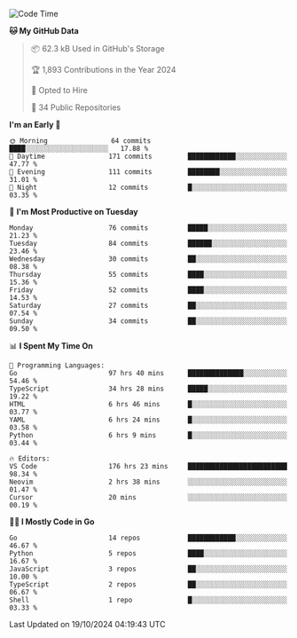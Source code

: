 <!--START_SECTION:thansetan-waka-->
![Code Time](http://img.shields.io/badge/Code%20Time-182%20hrs%2057%20mins-blue)

**🐱 My GitHub Data** 

> 📦 62.3 kB Used in GitHub's Storage 
 > 
> 🏆 1,893 Contributions in the Year 2024
 > 
> 💼 Opted to Hire
 > 
> 📜 34 Public Repositories 
 > 

**I'm an Early 🐤** 

```text
🌞 Morning                64 commits          ████░░░░░░░░░░░░░░░░░░░░░   17.88 % 
🌆 Daytime                171 commits         ████████████░░░░░░░░░░░░░   47.77 % 
🌃 Evening                111 commits         ████████░░░░░░░░░░░░░░░░░   31.01 % 
🌙 Night                  12 commits          █░░░░░░░░░░░░░░░░░░░░░░░░   03.35 % 
```

📅 **I'm Most Productive on Tuesday** 

```text
Monday                   76 commits          █████░░░░░░░░░░░░░░░░░░░░   21.23 % 
Tuesday                  84 commits          ██████░░░░░░░░░░░░░░░░░░░   23.46 % 
Wednesday                30 commits          ██░░░░░░░░░░░░░░░░░░░░░░░   08.38 % 
Thursday                 55 commits          ████░░░░░░░░░░░░░░░░░░░░░   15.36 % 
Friday                   52 commits          ████░░░░░░░░░░░░░░░░░░░░░   14.53 % 
Saturday                 27 commits          ██░░░░░░░░░░░░░░░░░░░░░░░   07.54 % 
Sunday                   34 commits          ██░░░░░░░░░░░░░░░░░░░░░░░   09.50 % 
```

📊 **I Spent My Time On** 

```text
💬 Programming Languages: 
Go                       97 hrs 40 mins      ██████████████░░░░░░░░░░░   54.46 % 
TypeScript               34 hrs 28 mins      █████░░░░░░░░░░░░░░░░░░░░   19.22 % 
HTML                     6 hrs 46 mins       █░░░░░░░░░░░░░░░░░░░░░░░░   03.77 % 
YAML                     6 hrs 24 mins       █░░░░░░░░░░░░░░░░░░░░░░░░   03.58 % 
Python                   6 hrs 9 mins        █░░░░░░░░░░░░░░░░░░░░░░░░   03.44 % 

🔥 Editors: 
VS Code                  176 hrs 23 mins     █████████████████████████   98.34 % 
Neovim                   2 hrs 38 mins       ░░░░░░░░░░░░░░░░░░░░░░░░░   01.47 % 
Cursor                   20 mins             ░░░░░░░░░░░░░░░░░░░░░░░░░   00.19 % 
```

**🧑‍💻 I Mostly Code in Go** 

```text
Go                       14 repos            ████████████░░░░░░░░░░░░░   46.67 % 
Python                   5 repos             ████░░░░░░░░░░░░░░░░░░░░░   16.67 % 
JavaScript               3 repos             ██░░░░░░░░░░░░░░░░░░░░░░░   10.00 % 
TypeScript               2 repos             ██░░░░░░░░░░░░░░░░░░░░░░░   06.67 % 
Shell                    1 repo              █░░░░░░░░░░░░░░░░░░░░░░░░   03.33 % 
```

Last Updated on 19/10/2024 04:19:43 UTC
<!--END_SECTION:thansetan-waka-->